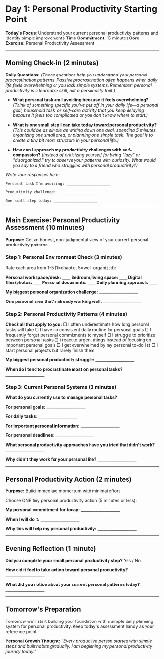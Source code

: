 # Day 1: Personal Productivity Starting Point

**Today's Focus:** Understand your current personal productivity patterns and identify simple improvements
**Time Commitment:** 15 minutes
**Core Exercise:** Personal Productivity Assessment

---

## Morning Check-in (2 minutes)

**Daily Questions:** *(These questions help you understand your personal procrastination patterns. Passive procrastination often happens when daily life feels overwhelming or you lack simple systems. Remember: personal productivity is a learnable skill, not a personality trait.)*

- **What personal task am I avoiding because it feels overwhelming?**
  *(Think of something specific you've put off in your daily life—a personal goal, household task, or self-care activity that you keep delaying because it feels too complicated or you don't know where to start.)*

- **What is one small step I can take today toward personal productivity?**
  *(This could be as simple as writing down one goal, spending 5 minutes organizing one small area, or planning one simple task. The goal is to create a tiny bit more structure in your personal life.)*

- **How can I approach my productivity challenges with self-compassion?**
  *(Instead of criticizing yourself for being "lazy" or "disorganized," try to observe your patterns with curiosity. What would you say to a friend who struggles with personal productivity?)*

*Write your responses here:*
```
Personal task I'm avoiding: ____________________

Productivity challenge: ____________________

One small step today: ____________________
```

---

## Main Exercise: Personal Productivity Assessment (10 minutes)

**Purpose:** Get an honest, non-judgmental view of your current personal productivity patterns

### Step 1: Personal Environment Check (3 minutes)
Rate each area from 1-5 (1=chaotic, 5=well-organized):

**Personal workspace/desk:** ____
**Bedroom/living space:** ____
**Digital files/photos:** ____
**Personal documents:** ____
**Daily planning approach:** ____

**My biggest personal organization challenge:** ____________________

**One personal area that's already working well:** ____________________

### Step 2: Personal Productivity Patterns (4 minutes)
**Check all that apply to you:**
□ I often underestimate how long personal tasks will take
□ I have no consistent daily routine for personal goals
□ I frequently forget personal commitments to myself
□ I struggle to prioritize between personal tasks
□ I react to urgent things instead of focusing on important personal goals
□ I get overwhelmed by my personal to-do list
□ I start personal projects but rarely finish them

**My biggest personal productivity struggle:** ____________________

**When do I tend to procrastinate most on personal tasks?** ____________________

### Step 3: Current Personal Systems (3 minutes)
**What do you currently use to manage personal tasks?**

**For personal goals:** ____________________

**For daily tasks:** ____________________

**For important personal information:** ____________________

**For personal deadlines:** ____________________

**What personal productivity approaches have you tried that didn't work?** ____________________

**Why didn't they work for your personal life?** ____________________

---

## Personal Productivity Action (2 minutes)

**Purpose:** Build immediate momentum with minimal effort

Choose ONE tiny personal productivity action (5 minutes or less):

**My personal commitment for today:** ____________________

**When I will do it:** ____________________

**Why this will help my personal productivity:** ____________________

---

## Evening Reflection (1 minute)

**Did you complete your small personal productivity step?** Yes / No

**How did it feel to take action toward personal productivity?** ____________________

**What did you notice about your current personal patterns today?** ____________________

---

## Tomorrow's Preparation
Tomorrow we'll start building your foundation with a simple daily planning system for personal productivity. Keep today's assessment handy as your reference point.

**Personal Growth Thought:**
*"Every productive person started with simple steps and built habits gradually. I am beginning my personal productivity journey today."*